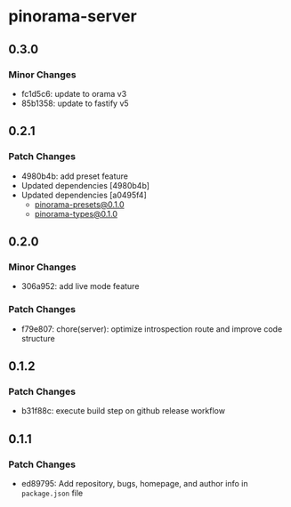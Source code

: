 # pinorama-server

## 0.3.0

### Minor Changes

- fc1d5c6: update to orama v3
- 85b1358: update to fastify v5

## 0.2.1

### Patch Changes

- 4980b4b: add preset feature
- Updated dependencies [4980b4b]
- Updated dependencies [a0495f4]
  - pinorama-presets@0.1.0
  - pinorama-types@0.1.0

## 0.2.0

### Minor Changes

- 306a952: add live mode feature

### Patch Changes

- f79e807: chore(server): optimize introspection route and improve code structure

## 0.1.2

### Patch Changes

- b31f88c: execute build step on github release workflow

## 0.1.1

### Patch Changes

- ed89795: Add repository, bugs, homepage, and author info in `package.json` file
